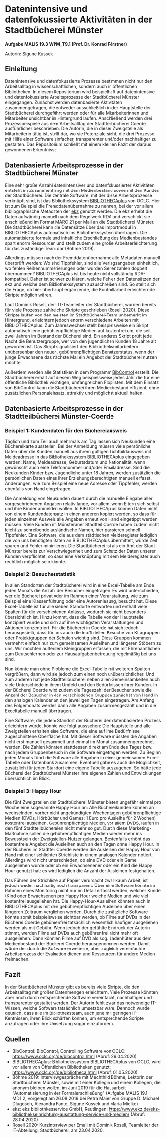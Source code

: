# Datenintensive und datenfokussierte Aktivitäten in der Stadtbücherei Münster

**Aufgabe MALIS 19.3 WPM_T9.1 (Prof. Dr. Konrad Förstner)**

Autorin: Sigune Kussek

## Einleitung
Datenintensive und datenfokussierte Prozesse bestimmen nicht nur den Arbeitsalltag in wissenschaftlichen, sondern auch in öffentlichen Bibliotheken. In diesem Repositorium wird beispielhaft auf datenintensive und datenfokussierte Arbeitsprozesse der Stadtbücherei Münster eingegangen. Zunächst werden datenbasierte Aktivitäten zusammengetragen, die entweder ausschließlich in der Hauptstelle der Stadtbücherei durchgeführt werden oder für alle Mitarbeiterinnen und Mitarbeiter unsichtbar im Hintergrund laufen. Anschließend werden drei Prozessbeispiele aus dem Arbeitsalltag der Stadtteilbücherei Coerde ausführlicher beschrieben. Die Autorin, die in dieser Zweigstelle als Mitarbeiterin tätig ist, stellt dar, wo sie Potenziale sieht, die drei Prozesse mit Hilfe einer Software einfacher, transparenter und/oder nachhaltiger zu gestalten. Das Repositorium schließt mit einem kleinen Fazit der daraus gewonnenen Erkentnisse.


## Datenbasierte Arbeitsprozesse in der Stadtbücherei Münster
Eine sehr große Anzahl datenintensiver und datenfokussierter Aktivitäten entsteht im Zusammenhang mit dem Medienbestand sowie mit den Kunden der Stadtbücherei. Die zentrale Software, mit der diese Arbeitsprozesse verknüpft sind, ist das Bibliothekssystem [BIBLIOTHECAplus](https://www.oclc.org/de/bibliotheca.html) von OCLC. Hier ist zum Beispiel die Fremddatenübernahme zu nennen, bei der vor allem bibliographische Metadaten der [ekz](https://www.ekz.de/ekz-bibliothekseinrichtung-ausstattung-service-und-medien/) genutzt werden. Die ekz erhebt die Daten aufwändig manuell nach dem Regelwerk RDA und verschickt sie anschließend im Format MARC 21 per Mail an die Stadtbücherei Münster. Die Stadtbücherei kann die Datensätze über das Importmodul in BIBLIOTHECAplus automatisch ins Bibliothekssystem übertragen. Die automatisierte formale und inhaltliche Erschließung des Medienbestandes spart enorm Ressourcen und stellt zudem eine große Arbeitserleichterung für das zuständige Team dar (Böhme 2019).

Allerdings müssen nach der Fremddatenübernahme alle Metadaten manuell überprüft werden: Wo sind Tippfehler, sind alle Verlagsangaben einheitlich, wo fehlen Reihennummerierungen oder wurden Seitenzahlen doppelt übernommen? BIBLIOTHECAplus ist bis heute nicht vollständig RDA-kompatibel. Daher ist schwer zu klären, welche Fehler den Datensätzen der ekz und welche dem Bibliothekssystem zuzuschreiben sind. So stellt sich die Frage, ob hier überhaupt ergänzende, die Kontrollarbeit erleichternde Skripte möglich wären.

Laut Dominik Rosell, dem IT-Teamleiter der Stadtbücherei, wurden bereits für viele Prozesse zahlreiche Skripte geschrieben (Rosell 2020). Diese Skripte laufen von den meisten im Stadtbücherei-Team unbemerkt im Hintergrund, erleichtern jedoch enorm verschiedene Arbeiten mit BIBLIOTHECAplus. Zum Jahreswechsel stellt beispielsweise ein Skript automatisch jene gebührenpflichtige Medien auf kostenfrei um, die seit zwei Jahren im Bestand der Bücherei sind. Ein anderes Skript prüft jede Nacht die Benutzergruppe, wer von den jugendlichen Kunden 18 Jahre alt geworden ist. Das Skript signalisiert den Biblkiotheksmitarbeitern unübersehbar den neuen, gebührenpflichtigen Benutzerstatus, wenn der junge Erwachsene das nächste Mal ein Angebot der Stadtbücherei nutzen möchte.

Außerdem werden alle Statistiken in dem Programm [BibControl](https://www.oclc.org/de/bibcontrol.html) erstellt. Die Stadtbücherei erhält auf diesem Weg beispielsweise jedes Jahr die für eine öffentliche Bibliothek wichtigen, umfangreichen Floplisten. Mit dem Einsatz von BibControl kann die Stadtbücherei ihren Medienbestand effizient, ohne zusätzlichen Personaleinsatz, attraktiv und möglichst aktuell halten.

## Datenbasierte Arbeitsprozesse in der Stadtteilbücherei Münster-Coerde

### Beispiel 1: Kundendaten für den Büchereiausweis
Täglich und zum Teil auch mehrmals am Tag lassen sich Neukunden eine Büchereikarte ausstellen. Bei der Anmeldung müssen viele persönliche Daten über die Kunden manuell aus ihrem gültigen Lichtbildausweis mit Meldeadresse in das Bibliothekssystem BIBLIOTHECAplus eingegeben werden: Name, Meldeadresse, Geburtsdatum und Nationalität, wenn gewünscht auch eine Telefonnummer und/oder Emailadresse. Sind die Neukunden Kinder bzw. Jugendliche unter 18 Jahren, werden zusätzlich die persönlichen Daten eines ihrer Erziehungsberechtigten manuell erfasst. Änderungen, wie zum Beispiel eine neue Adresse oder Tippfehler, werden ebenfalls von Hand eingetragen.

Die Anmeldung von Neukunden dauert durch die manuelle Eingabe aller vorgeschriebenen Angaben relativ lange, vor allem, wenn Eltern sich selbst und ihre Kinder anmelden wollen. In BIBLIOTHECAplus können Daten nicht von einem Kundendatensatz in einen anderen kopiert werden, so dass für jeden einzelnen Ausweis alle Angaben erneut von Hand eingetippt werden müssen. Viele Kunden im Münsteraner Stadtteil Coerde haben zudem nicht leicht zu schreibende ausländische Namen, hier passieren schnell Tippfehler. Eine Software, die aus dem städtischen Melderegister lediglich die von uns benötigten Daten an BIBLIOTHECAplus übermittelt, würde Zeit sparen und Fehler minimieren. Die Stadtbücherei ist als ein Amt der Stadt Münster bereits zur Verschwiegenheit und zum Schutz der Daten unserer Kunden verpflichtet, so dass eine Verknüpfung mit dem Melderegister auch rechtlich möglich sein könnte.

### Beispiel 2: Besucherstatistik
In allen Standorten der Stadtbücherei wird in eine Excel-Tabelle am Ende jeden Monats die Anzahl der Besucher eingetragen. Es wird unterschieden, wer die Bücherei privat oder im Rahmen einer Veranstaltung, wie zum Beispiel eine Klassenführung oder eine Autorenlesung, besucht hat. Diese Excel-Tabelle ist für alle sieben Standorte entworfen und enthält viele Spalten für die verschiedenen Anlässe, wodurch sie nicht besonders übersichtlich ist. Hinzu kommt, dass die Tabelle von der Hauptstelle konzipiert wurde und sich auf ihre wichtigsten Veranstaltungen und Aktionen konzentriert. Für die Bücherei in Coerde hat sich jedoch herausgestellt, dass für uns auch die inoffiziellen Besuche von Kitagruppen oder Projektgruppen der Schulen wichtig sind. Diese Gruppen kommen vermehrt einfach nur zum gemeinsamen Ausleihen und längeren Stöbern zu uns. Wir möchten außerdem Kleingruppen erfassen, die mit Ehrenamtlichen zum Deutschlernen oder zur Hausaufgabenbetreuung regelmäßig bei uns sind.

Nun könnte man ohne Probleme die Excel-Tabelle mit weiteren Spalten vergrößern, dann wird sie jedoch zum einen noch unübersichtlicher. Und zum anderen hat jede Stadtteilbücherei neben allen Gemeinsamkeiten auch viele Unterschiede in ihrem Umfeld und den Bedürfnissen ihrer Kunden. In der Bücherei Coerde wird zudem die Tageszahl der Besucher sowie die Anzahl der Besucher in den verschiedenen Gruppen zunächst von Hand in den analogen Kalender an den jeweiligen Tagen eingetragen. Am Anfang des Folgemonats werden dann alle Angaben zusammengezählt und in die Exceltabelle manuell übertragen.

Eine Software, die jedem Standort der Bücherei den datenbasierten Prozess erleichtern würde, könnte wie folgt ausssehen:
Die Hauptstelle und alle Zweigstellen erhalten eine Software, die eine auf ihre Bedürfnisse zugeschnittene Oberfläche hat. Mit dieser Software müssten die Angaben nicht erst manuell gesammelt und einmal im Monat zusammengerechnet werden. Die Zahlen könnten stattdessen direkt am Ende des Tages bzw. nach jedem Gruppenbesuch in die Software eingetragen werden. Zu Beginn jeden Monats führt die Software alle Angaben in einer gemeinsamen Excel-Tabelle oder Datenbank zusammen. Eventuell gäbe es auch die Möglichkeit, zusätzlich für jeden Standort eine eigene Tabelle auszugeben. So hätte jede Bücherei der Stadtbücherei Münster ihre eigenen Zahlen und Entwicklungen übersichtlich im Blick.

### Beispiel 3: Happy Hour
Die fünf Zweigstellen der Stadtbücherei Münster bieten ungefähr einmal pro Woche eine sogenannte Happy Hour an: Alle Büchereikunden können an wechselnden, vorher nicht angekündigten Wochentagen gebührenpflichtige Medien (DVDs, Hörbücher und Games: 1 Euro pro Ausleihe für 2 Wochen) kostenfrei ausleihen. Gebührenpflichtige Medien, vor allem DVDS, laufen in den fünf Stadtteilbüchereien nicht mehr so gut. Durch diese Marketing-Maßnahme sollen die gebührenpflichtigen Medien wieder mehr ins Bewusstsein der Zweigstellen-Nutzer gelangen. Bestenfalls erhöht das kostenfreie Angebot die Ausleihen auch an den Tagen ohne Happy Hour. In der Bücherei im Stadtteil Coerde werden die Ausleihen der Happy Hour von Hand mit einer schlichten Strichliste in einem analogen Kalender notiert. Allerdings wird nicht unterschieden, ob eine DVD oder ein Game ausgeliehen wurde oder ob ein Erwachsenener oder ein Kind die Happy Hour genutzt hat: es wird lediglich die Anzahl der Ausleihen festgehalten.

Das Führen der Strichliste auf Papier verursacht zwar kaum Arbeit, ist jedoch weder nachhaltig noch transparent. Über eine Software könnte im Rahmen eines Monitoring nicht nur im Detail erfasst werden, welcher Kunde (Kind oder Erwachsener) pro Happy Hour welche Medien und wie viel kostenfrei ausgeliehen hat. Die Happy-Hour-Ausleihen könnten auch in BIBLIOTHECAplus mit den gebührenpflichtigen Ausleihen über einen längeren Zeitraum verglichen werden. Durch die zusätzliche Software könnte somit beispielsweise sichtbar werden, ob Filme auf DVDs in der Bücherei Coerde gebührenfrei tatsächlich wesentlich häufiger ausgeliehen werden als mit Gebühr. Wenn jedoch der gefühlte Eindruck der Autorin stimmt, werden Filme auf DVDs auch gebührenfrei nicht mehr oft ausgeliehen: Dann könnten Filme auf DVD als sog. Ladenhüter aus dem Medienbestand der Bücherei Coerde herausgenommen werden. Damit würde der durch die Software erweiterte, aber zugleich vereinfachte Arbeitsprozess der Evaluation dienen und Ressourcen für andere Medien freimachen.

## Fazit
In der Stadtbücherei Münster gibt es bereits viele Skripte, die den Arbeitsalltag mit großen Datenmengen erleichtern. Viele Prozesse könnten aber noch durch entsprechende Software vereinfacht, nachhaltiger und transparenter gestaltet werden. Der Autorin fehlt zwar das notwendige IT-Wissen, welche Software tatsächlich umsetzbar wäre. Dennoch wurde deutlich, dass alle im Bibliotheksteam, auch jene mit geringen IT-Kentnissen, ihren Blick schärfen können, um entsprechende Scripte anzufragen oder ihre Umsetzung sogar einzufordern.

## Quellen
* BibControl: BibControl, Controlling Software von OCLC: https://www.oclc.org/de/bibcontrol.html (Abruf: 29.04.2020)
* BIBLIOTHECAplus: Bibliothekssystem BIBLIOTHECAplus von OCLC, wird vor allem von Öffentlichen Bibliotheken genutzt: https://www.oclc.org/de/bibliotheca.html (Abruf: 01.05.2020)
* Böhme 2019: Interviewgespräche mit Mechthild Böhme, Lektorin der Stadtbücherei Münster, sowie mit einer Kollegin und einem Kollegen, die anonym bleiben wollen, im Juni 2019 für die Hausarbeit "Automatisierung in der Formalerschließung" (Aufgabe MALIS 19.1 MD1.2, vorgelegt am 26.08.2019 bei Petra Maier von Gruppe D: Michael Dlugosch, Alexandra Fante, Sigune Kussek und Maria Mielke)
* ekz: ekz bibliothkesservice GmbH, Reutlingen: https://www.ekz.de/ekz-bibliothekseinrichtung-ausstattung-service-und-medien/ (Abruf: 28.04.2020)
* Rosell 2020: Kurzinterview per Email mit Dominik Rosell, Teamleiter der IT-Abteilung, Stadtbücherei, am 23.04.2020.
